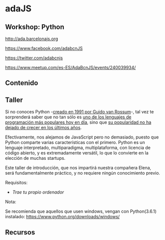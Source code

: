 # adaJS

## Workshop: Python
 
http://ada.barcelonajs.org 
 
https://www.facebook.com/adabcnJS 
 
https://twitter.com/adabcnjs 
 
https://www.meetup.com/es-ES/AdaBcnJS/events/240039934/

## Contenido 
 
## Taller

Si no conoces Python -[creado en 1991 por Guido van Rossum](https://es.wikipedia.org/wiki/Python)-, tal vez te sorprenderá saber que no tan sólo es [uno de los lenguajes de programación más populares hoy en día](http://blog.codeeval.com/codeevalblog/2016/2/2/most-popular-coding-languages-of-2016), sino que [su popularidad no ha dejado de crecer en los últimos años](http://pypl.github.io/PYPL.html).  

Efectivamente, nos alejamos de JavaScript pero no demasiado, puesto que Python comparte varias características con el primero. Python es un lenguaje interpretado, multiparadigma, multiplataforma, con licencia de código abierto, y es extremadamente versátil, lo que lo convierte en la elección de muchas startups. 

Este taller de introducción, que nos impartirá nuestra compañera Elena, será fundamentalmente práctico, y no requiere ningún conocimiento previo.

Requisitos:

- _Trae tu propio ordenador_

Nota:

Se recomienda que aquellos que usen windows, vengan con Python(3.6.1)  instalado: https://www.python.org/downloads/windows/ 

## Recursos
